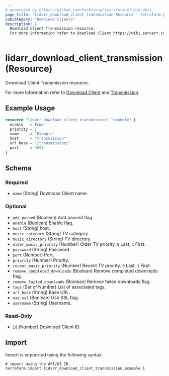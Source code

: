 ```yaml
---
# generated by https://github.com/hashicorp/terraform-plugin-docs
page_title: "lidarr_download_client_transmission Resource - terraform-provider-lidarr"
subcategory: "Download Clients"
description: |-
  Download Client Transmission resource.
  For more information refer to Download Client https://wiki.servarr.com/lidarr/settings#download-clients and Transmission https://wiki.servarr.com/lidarr/supported#transmission.
---
```


# lidarr_download_client_transmission (Resource)

<!-- subcategory:Download Clients -->Download Client Transmission resource.
For more information refer to [Download Client](https://wiki.servarr.com/lidarr/settings#download-clients) and [Transmission](https://wiki.servarr.com/lidarr/supported#transmission).

## Example Usage

```terraform
resource "lidarr_download_client_transmission" "example" {
  enable   = true
  priority = 1
  name     = "Example"
  host     = "transmission"
  url_base = "/transmission/"
  port     = 9091
}
```

<!-- schema generated by tfplugindocs -->
## Schema

### Required

- `name` (String) Download Client name.

### Optional

- `add_paused` (Boolean) Add paused flag.
- `enable` (Boolean) Enable flag.
- `host` (String) host.
- `music_category` (String) TV category.
- `music_directory` (String) TV directory.
- `older_music_priority` (Number) Older TV priority. `0` Last, `1` First.
- `password` (String) Password.
- `port` (Number) Port.
- `priority` (Number) Priority.
- `recent_music_priority` (Number) Recent TV priority. `0` Last, `1` First.
- `remove_completed_downloads` (Boolean) Remove completed downloads flag.
- `remove_failed_downloads` (Boolean) Remove failed downloads flag.
- `tags` (Set of Number) List of associated tags.
- `url_base` (String) Base URL.
- `use_ssl` (Boolean) Use SSL flag.
- `username` (String) Username.

### Read-Only

- `id` (Number) Download Client ID.

## Import

Import is supported using the following syntax:

```shell
# import using the API/UI ID
terraform import lidarr_download_client_transmission.example 1
```
